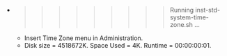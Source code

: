 * >>>>>>>>> Running inst-std-system-time-zone.sh ...
  * Insert Time Zone menu in Administration.
  * Disk size = 4518672K. Space Used = 4K. Runtime = 00:00:00:01.
